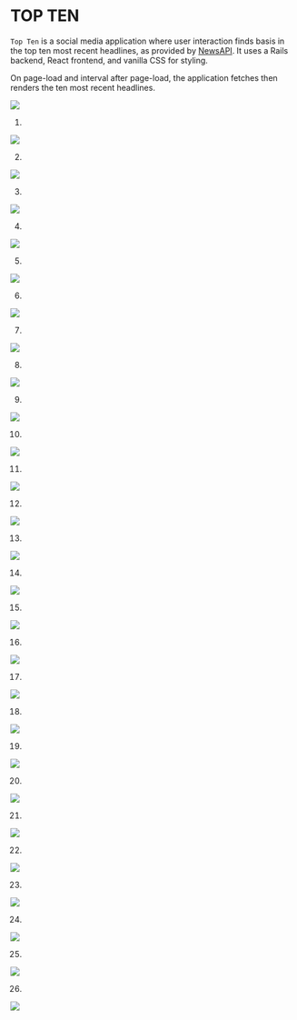 TOP TEN
=======

`Top Ten` is a social media application where user interaction finds basis in the top ten most recent headlines, as provided by [NewsAPI](https://newsapi.org/). It uses a Rails backend, React frontend, and vanilla CSS for styling.

On page-load and interval after page-load, the application fetches then renders the ten most recent headlines.

![](./demo-gifs/00-news-api.gif)

1.
![](./demo-gifs/01-on-page-load.gif)

2.
![](./demo-gifs/02-link-to-article.gif)

3.
![](./demo-gifs/03-defunct-footer.gif)

4.
![](./demo-gifs/04-responsive-interface-except-text-size.gif)

5.
![](./demo-gifs/05-login-and-errors.gif)

6.
![](./demo-gifs/06-another-style-bug.gif)

7.
![](./demo-gifs/07-jwt.gif)

8.
![](./demo-gifs/08-signout.gif)

9.
![](./demo-gifs/09-signup.gif)

10.
![](./demo-gifs/10-update-auth.gif)

11.
![](./demo-gifs/11-profile-update.gif)

12.
![](./demo-gifs/12-cancel-update.gif)

13.
![](./demo-gifs/13-update-bug.gif)

14.
![](./demo-gifs/14-save-feature.gif)

15.
![](./demo-gifs/15-delete-feature.gif)

16.
![](./demo-gifs/16-commenting.gif)

17.
![](./demo-gifs/17-user-interaction.gif)

18.
![](./demo-gifs/18-delete-comment.gif)

19.
![](./demo-gifs/19-delete-all-comments.gif)

20.
![](./demo-gifs/20-delete-all-association.gif)

21.
![](./demo-gifs/21-comment-after-signout-bug.gif)

22.
![](./demo-gifs/22-delete-account.gif)

23.
![](./demo-gifs/23-unused-routes.gif)

24.
![](./demo-gifs/24-unused-controllers.gif)

25.
![](./demo-gifs/25-unused-models-and-relations.gif)

26.
![](./demo-gifs/26-front-end-mess.gif)
